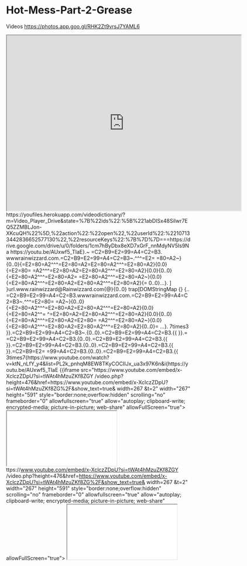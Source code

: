 # Hot-Mess-Part-2-Grease
Videos
https://photos.app.goo.gl/RHK2Zt9vrsJ7YAML6
<iframe src=https://www.youtube.com/watch?v=ktN_nLfY_y4&list=PL2k_pnhqM8EW8TKyCOCIIJx_ua3x97K6n&i_"https://drive.google.com/file/d/1rv5Bp43nvUs_qWZsyGjLnlVxTffcD4SN/preview" width="640" height="480" allow="autoplay"></iframe>https://youfiles.herokuapp.com/videodictionary/?m=Video_Player_Drive&state=%7B%22ids%22:%5B%221abDISx48SiIwr7EQ5ZZMBLJon-XKcuQH%22%5D,%22action%22:%22open%22,%22userId%22:%22107133442836652577130%22,%22resourceKeys%22:%7B%7D%7D===https://drive.google.com/drive/u/0/folders/1cm7hByDbx8eXD7xGrF_nnMdyNV5Is9Na
https://youtu.be/AUxwf5_TIaE}.~ =C2=B9=E2=99=A4=C2=B3. wwwrainwizzard.com.=C2=B9=E2=99=A4=C2=B3~.^^^=E2= =80=A2~}{0..0}{=E2=80=A2^^^=E2=80=A2=E2=80=A2^^^=E2=80=A2}{0.0}{=E2=80= =A2^^^=E2=80=A2=E2=80=A2^^^=E2=80=A2}{0.0}{0..0}{=E2=80=A2^^^=E2=80=A2= =E2=80=A2^^^=E2=80=A2~}{0.0}{=E2=80=A2^^^=E2=80=A2=E2=80=A2^^^=E2=80=A2}{= 0..0}...}. ] }url.www.rainwizzard@Rainwizzard.com{@}{0..0} trap[DOMStringMap {} {.. =C2=B9=E2=99=A4=C2=B3.wwwrainwizzard.com.=C2=B9=E2=99=A4=C2=B3~.^^^=E2=80= =A2~}{0..0}{=E2=80=A2^^^=E2=80=A2=E2=80=A2^^^=E2=80=A2}{0.0}{=E2=80=A2^^= ^=E2=80=A2=E2=80=A2^^^=E2=80=A2}{0.0}{0..0}{=E2=80=A2^^^=E2=80=A2=E2=80= =A2^^^=E2=80=A2~}{0.0}{=E2=80=A2^^^=E2=80=A2=E2=80=A2^^^=E2=80=A2}{0..0}= ...}. 7times3 }}.=C2=B9=E2=99=A4=C2=B3~.{0..0}.=C2=B9=E2=99=A4=C2=B3.{{ }}.= =C2=B9=E2=99=A4=C2=B3.{0..0}.=C2=B9=E2=99=A4=C2=B3.{{ }}.=C2=B9=E2=99=A4=C2=B3.{0..0}.=C2=B9=E2=99=A4=C2=B3.{{ }}.=C2=B9=E2= =99=A4=C2=B3.{0..0}.=C2=B9=E2=99=A4=C2=B3.{{ 3times7{https://www.youtube.com/watch?v=ktN_nLfY_y4&list=PL2k_pnhqM8EW8TKyCOCIIJx_ua3x97K6n&i{https://youtu.be/AUxwf5_TIaE  {{iframe src="https://www.youtube.com/embed/x-XclczZDpU?si=tWAt4hMzuZKf8ZGY     /video.php?height=476&href=https://www.youtube.com/embed/x-XclczZDpU?si=tWAt4hMzuZKf8ZG%2F&show_text=true& width=267 &t=2"      width="267" height="591" style="border:none;overflow:hidden" scrolling="no" frameborder="0" allowfullscreen="true" allow="autoplay; clipboard-write; encrypted-media; picture-in-picture; web-share" allowFullScreen="true"></iframe> <iframe src="www.rainwizzard@blogspot.comhttps://newbrun506.blogspot.com/2023/02/papalegba506-larrywacker.html?spref=bl&m=1 href=https://video.sebastienbiollo.com/" target="_blank" rel="nofollow">"https://meet.google.com_www.rain-wizzard.blogspot.com/?m-1" target="_blank" rel="nofollow">

https://video.sebastienbiollo.com/" target="_blank" rel="nofollow">"https://meet.google.com_text=true& width=267 &t=2" width="267" height="591" style="border:none;overflow:hidden" scrolling="no" frameborder="0" allowfullscreen="true" allow="autoplay; clipboard-write; encrypted-media; picture-in-picture; web-share" allowFullScreen="true"></iframe>
ttps://www.youtube.com/embed/x-XclczZDpU?si=tWAt4hMzuZKf8ZGY     /video.php?height=476&href=https://www.youtube.com/embed/x-XclczZDpU?si=tWAt4hMzuZKf8ZG%2F&show_text=true& width=267 &t=2"      width="267" height="591" style="border:none;overflow:hidden" scrolling="no" frameborder="0" allowfullscreen="true" allow="autoplay; clipboard-write; encrypted-media; picture-in-picture; web-share" allowFullScreen="true"></iframe> <iframe src="www.rainwizzard@blogspot.comhttps://newbrun506.blogspot.com/2023/02/papalegba506-larrywacker.html?spref=bl&m=1 href=https://video.sebastienbiollo.com/" target="_blank" rel="nofollow">"https://meet.google.com_www.rain-wizzard.blogspot.com/?m-1" target="_blank" rel="nofollow">https://youtu.be/AmmZR6erBFY
  "slideshows_uploaded": [https://youtu.be/AUxwf5_TIaE}.~ =C2=B9=E2=99=A4=C2=B3. wwwrainwizzard.com.=C2=B9=E2=99=A4=C2=B3~.^^^=E2= =80=A2~}{0..0}{=E2=80=A2^^^=E2=80=A2=E2=80=A2^^^=E2=80=A2}{0.0}{=E2=80= =A2^^^=E2=80=A2=E2=80=A2^^^=E2=80=A2}{0.0}{0..0}{=E2=80=A2^^^=E2=80=A2= =E2=80=A2^^^=E2=80=A2~}{0.0}{=E2=80=A2^^^=E2=80=A2=E2=80=A2^^^=E2=80=A2}{= 0..0}...}. ] }url.www.rainwizzard@Rainwizzard.com{@}{0..0} trap[DOMStringMap {} {.. =C2=B9=E2=99=A4=C2=B3.wwwrainwizzard.com.=C2=B9=E2=99=A4=C2=B3~.^^^=E2=80= =A2~}{0..0}{=E2=80=A2^^^=E2=80=A2=E2=80=A2^^^=E2=80=A2}{0.0}{=E2=80=A2^^= ^=E2=80=A2=E2=80=A2^^^=E2=80=A2}{0.0}{0..0}{=E2=80=A2^^^=E2=80=A2=E2=80= =A2^^^=E2=80=A2~}{0.0}{=E2=80=A2^^^=E2=80=A2=E2=80=A2^^^=E2=80=A2}{0..0}= ...}. 7times3 }}.=C2=B9=E2=99=A4=C2=B3~.{0..0}.=C2=B9=E2=99=A4=C2=B3.{{ }}.= =C2=B9=E2=99=A4=C2=B3.{0..0}.=C2=B9=E2=99=A4=C2=B3.{{ }}.=C2=B9=E2=99=A4=C2=B3.{0..0}.=C2=B9=E2=99=A4=C2=B3.{{ }}.=C2=B9=E2= =99=A4=C2=B3.{0..0}.=C2=B9=E2=99=A4=C2=B3.{{ 3times7{{https://youtu.be/AUxwf5_TIaE
    {
      "title": "Papa.Legba.NB White-Boy-Expo-2360@plus.pagesgoogle.com",
      "description": "Matthew Shannon Amos Detailpages ",
      "tag": "Papa.Legba.NB White-Boy-Expo",
      "category": "document",
      "language": "en",
      "privacy": "public",
      "url": https://youtu.be/AUxwf5_TIaE}.~ =C2=B9=E2=99=A4=C2=B3. wwwrainwizzard.com.=C2=B9=E2=99=A4=C2=B3~.^^^=E2= =80=A2~}{0..0}{=E2=80=A2^^^=E2=80=A2=E2=80=A2^^^=E2=80=A2}{0.0}{=E2=80= =A2^^^=E2=80=A2=E2=80=A2^^^=E2=80=A2}{0.0}{0..0}{=E2=80=A2^^^=E2=80=A2= =E2=80=A2^^^=E2=80=A2~}{0.0}{=E2=80=A2^^^=E2=80=A2=E2=80=A2^^^=E2=80=A2}{= 0..0}...}. ] }url.www.rainwizzard@Rainwizzard.com{@}{0..0} trap[DOMStringMap {} {.. =C2=B9=E2=99=A4=C2=B3.wwwrainwizzard.com.=C2=B9=E2=99=A4=C2=B3~.^^^=E2=80= =A2~}{0..0}{=E2=80=A2^^^=E2=80=A2=E2=80=A2^^^=E2=80=A2}{0.0}{=E2=80=A2^^= ^=E2=80=A2=E2=80=A2^^^=E2=80=A2}{0.0}{0..0}{=E2=80=A2^^^=E2=80=A2=E2=80= =A2^^^=E2=80=A2~}{0.0}{=E2=80=A2^^^=E2=80=A2=E2=80=A2^^^=E2=80=A2}{0..0}= ...}. 7times3 }}.=C2=B9=E2=99=A4=C2=B3~.{0..0}.=C2=B9=E2=99=A4=C2=B3.{{ }}.= =C2=B9=E2=99=A4=C2=B3.{0..0}.=C2=B9=E2=99=A4=C2=B3.{{ }}.=C2=B9=E2=99=A4=C2=B3.{0..0}.=C2=B9=E2=99=A4=C2=B3.{{ }}.=C2=B9=E2= =99=A4=C2=B3.{0..0}.=C2=B9=E2=99=A4=C2=B3.{{ 3times7{{https://youtu.be/AUxwf5_TIaE"https://www.slideshare.net/slideshow/papa-legba-nb-white-boy-expo-2360-plus-pagesgoogle-com/273409254",
      "download_url": "https://www.slideshare.net/dwnld_file?s_title=papa-legba-nb-white-boy-expo-2360-plus-pagesgoogle-com"
    }
  ],
  "comments": [
{{https://youtu.be/AmmZR6erBFY
  "slideshows_uploaded": [
    {
      "title": "Papa.Legba.NB White-Boy-Expo-2360@plus.pagesgoogle.com",
      "description": "Matthew Shannon Amos Detailpages ",
      "tag": "Papa.Legba.NB White-Boy-Expo",

{{https://youtu.be/AmmZR6erBFY
  "slideshows_uploaded": [https://youtu.be/AUxwf5_TIaE}.~ =C2=B9=E2=99=A4=C2=B3. wwwrainwizzard.com.=C2=B9=E2=99=A4=C2=B3~.^^^=E2= =80=A2~}{0..0}{=E2=80=A2^^^=E2=80=A2=E2=80=A2^^^=E2=80=A2}{0.0}{=E2=80= =A2^^^=E2=80=A2=E2=80=A2^^^=E2=80=A2}{0.0}{0..0}{=E2=80=A2^^^=E2=80=A2= =E2=80=A2^^^=E2=80=A2~}{0.0}{=E2=80=A2^^^=E2=80=A2=E2=80=A2^^^=E2=80=A2}{= 0..0}...}. ] }url.www.rainwizzard@Rainwizzard.com{@}{0..0} trap[DOMStringMap {} {.. =C2=B9=E2=99=A4=C2=B3.wwwrainwizzard.com.=C2=B9=E2=99=A4=C2=B3~.^^^=E2=80= =A2~}{0..0}{=E2=80=A2^^^=E2=80=A2=E2=80=A2^^^=E2=80=A2}{0.0}{=E2=80=A2^^= ^=E2=80=A2=E2=80=A2^^^=E2=80=A2}{0.0}{0..0}{=E2=80=A2^^^=E2=80=A2=E2=80= =A2^^^=E2=80=A2~}{0.0}{=E2=80=A2^^^=E2=80=A2=E2=80=A2^^^=E2=80=A2}{0..0}= ...}. 7times3 }}.=C2=B9=E2=99=A4=C2=B3~.{0..0}.=C2=B9=E2=99=A4=C2=B3.{{ }}.= =C2=B9=E2=99=A4=C2=B3.{0..0}.=C2=B9=E2=99=A4=C2=B3.{{ }}.=C2=B9=E2=99=A4=C2=B3.{0..0}.=C2=B9=E2=99=A4=C2=B3.{{ }}.=C2=B9=E2= =99=A4=C2=B3.{0..0}.=C2=B9=E2=99=A4=C2=B3.{{ 3times7{{https://youtu.be/AUxwf5_TIaE
    {
      "title": "Papa.Legba.NB White-Boy-Expo-2360@plus.pagesgoogle.com",
      "description": "Matthew Shannon Amos Detailpages ",
      "tag": "Papa.Legba.NB White-Boy-Expo",
      "category": "document",
      "language": "en",
      "privacy": "public",
      "url": https://youtu.be/AUxwf5_TIaE}.~ =C2=B9=E2=99=A4=C2=B3. wwwrainwizzard.com.=C2=B9=E2=99=A4=C2=B3~.^^^=E2= =80=A2~}{0..0}{=E2=80=A2^^^=E2=80=A2=E2=80=A2^^^=E2=80=A2}{0.0}{=E2=80= =A2^^^=E2=80=A2=E2=80=A2^^^=E2=80=A2}{0.0}{0..0}{=E2=80=A2^^^=E2=80=A2= =E2=80=A2^^^=E2=80=A2~}{0.0}{=E2=80=A2^^^=E2=80=A2=E2=80=A2^^^=E2=80=A2}{= 0..0}...}. ] }url.www.rainwizzard@Rainwizzard.com{@}{0..0} trap[DOMStringMap {} {.. =C2=B9=E2=99=A4=C2=B3.wwwrainwizzard.com.=C2=B9=E2=99=A4=C2=B3~.^^^=E2=80= =A2~}{0..0}{=E2=80=A2^^^=E2=80=A2=E2=80=A2^^^=E2=80=A2}{0.0}{=E2=80=A2^^= ^=E2=80=A2=E2=80=A2^^^=E2=80=A2}{0.0}{0..0}{=E2=80=A2^^^=E2=80=A2=E2=80= =A2^^^=E2=80=A2~}{0.0}{=E2=80=A2^^^=E2=80=A2=E2=80=A2^^^=E2=80=A2}{0..0}= ...}. 7times3 }}.=C2=B9=E2=99=A4=C2=B3~.{0..0}.=C2=B9=E2=99=A4=C2=B3.{{ }}.= =C2=B9=E2=99=A4=C2=B3.{0..0}.=C2=B9=E2=99=A4=C2=B3.{{ }}.=C2=B9=E2=99=A4=C2=B3.{0..0}.=C2=B9=E2=99=A4=C2=B3.{{ }}.=C2=B9=E2= =99=A4=C2=B3.{0..0}.=C2=B9=E2=99=A4=C2=B3.{{ 3times7{{https://youtu.be/AUxwf5_TIaE"https://www.slideshare.net/slideshow/papa-legba-nb-white-boy-expo-2360-plus-pagesgoogle-com/273409254",
      "download_url": "https://www.slideshare.net/dwnld_file?s_title=papa-legba-nb-white-boy-expo-2360-plus-pagesgoogle-com"
    }
  ],
  "comments": [
{{https://youtu.be/AmmZR6erBFY
  "slideshows_uploaded": [
    {
      "title": "Papa.Legba.NB White-Boy-Expo-2360@plus.pagesgoogle.com",
      "description": "Matthew Shannon Amos Detailpages ",
      "tag": "Papa.Legba.NB White-Boy-Expo",
      "category": "document",
      "language": "en",
      "privacy": "public",
      "url": "https://www.slideshare.net/slideshow/papa-legba-nb-white-boy-expo-2360-plus-pagesgoogle-com/273409254",
      "download_url": "https://www.slideshare.net/dwnld_file?s_title=papa-legba-nb-white-boy-expo-2360-plus-pagesgoogle-com"
    }
  ],
  "comments": [

  ],
  "following_users": [

  ],
  "account_registration": {
    "login": "shannonannie506",
    "email": "shannon.annie506@gmail.com",
    "created_at": "2024-11-18T18:00:55.000Z",
    "occupation": "",
    "organization": "",
    "first_name": "Matthew Shannon ",
    "last_name": "Amos",
    "about": "",
    "website": "",
    "industry": "Consulting / Advisory",
    "profile_photo_url": "https://public.slidesharecdn.com/v2/images/profile-picture.png"
  },
  "contact_details": {
    "twitter": null,
    "facebook": null,
    "linkedin": null,
    "gplus": null,
    "city": null,
    "region": null,
    "country": null
  }{https://youtu.be/AmmZR6erBFY
}
  ],
  "following_users": [

  ],
  "account_registration": {
    "login": "shannonannie506",
    "email": "shannon.annie506@gmail.com",
    "created_at": "2024-11-18T18:00:55.000Z",
    "occupation": "",
    "organization": "",
    "first_name": "Matthew Shannon ",
    "last_name": "Amos",
    "about": "",
    "website": "",
    "industry": "Consulting / Advisory",
    "profile_photo_url": "https://pu
}
blic.slidesharecdn.com/v2/images/profile-picture.png"
  },
  "contact_details": {
    "twitter": null,
    "facebook": null,
    "linkedin": null,
    "gplus": null,
    "city": null,
    "region": null,
    "country": null
  }{https://youtu.be/AmmZR6erBFY

 

"https://drive.google.com/file/d/1N166xfs8dNPD8qjZMNyzEIaOteuO4kP7/view?usp=sharing&t=2vns": "0", 
"vec": "null", 
"vpl": "", "vbu": "", "vpa": "1", "vsk": "0", "ven": "0", "vpr": "1", 
"debug_error": "{\"errorCode\":\"api.invalidparam\",\"errorMessage\":\"An error occurred. Please try again later.\",\"tL\":\"GENERIC_WITHOUT_LINK\",\"Km\":\"\",\"EH\":\"invalidVideodata.1;a6s.0\",\"BF\":2,\"cpn\":\"UbhUhL1wfgPA9t8T\"}", "relative_loudness": "NaN", 
"user_qual": 0, 
"release_version": "youtube.player.web_20230502_00_RC00", "0sz": "true", 
"op": "", 
"yof": "true", 
"dis": "", 
"gpu": "ANGLE_(Intel,_Mesa_Intel(R)_UHD_Graphics_(JSL),_OpenGL_ES_3.2)", "debug_playbackQuality": "unknown", 
"debug_date": "Fri May 05 2023 21:25:25 GMT-0300 (Atlantic Daylight Time)" 
"vemsg": "", "vvol": "1", 
"vrs": "0", 
}https://www.google.com/https://rr3---sn-vgqsknsk.googlevideo.com/videoplayback?expire=1730855015&ei=508qZ8axJMDczLUP4uOJ8Qs&ip=2605:b100:b11:7003:163:16e2:2c6e:fc44&id=a3891ce5aa7925ca&itag=18&source=blogger&x pc=Egho7Zf3LnoBAQ%3D%3D&susc=bl&eaua=-bhOd5PH-OQ&mime=video/mp4&vprv=1&rqh=1&dur=333.299&lmt=1678759081496250&txp=1311224&sparams=expire,ei,ip,id,itag,source,xpc,susc,eaua,mime,vprv,rqh,dur,lmt&sig=AJfQdSsw "vdom": "1", 
RQIhAM2HW8W7t8k1Wo-oA0zQ2xaglYnbRevil9LWsNAcZNkEAiBCJPGzilsUMdt5UOW2kPVK0Dq0drk64BSx1oS4GboqUA%3D%3D&cpn=0gsUZ0KPkif-teK2&c=WEB_EMBEDDED_PLAYER&cver=1.20241029.01.00&cm2rm=sn-cxaa5ap5ou-ti1l 7l,sn-t0al7e&rrc=80,80&fexp=24350590,24350675,24350705,24350737&req_id=ee49106c5f62a3ee&redirect_counter=2&cms_redirect=yes&cmsv=e&met=1730826246,&mh=Uu&mm=34&mn=sn-vgqsknsk&ms=ltu&mt=1730826058&mv=m& mvi=3&pl=41&rms=ltu,au&lsparams=met,mh,mm,mn,ms,mv,mvi,pl,rms&lsig=ACJ0pHgwRQIgZA0OUtqYUzitdc9IYG22ed_ws0_uL9lkDlY11cYMIx0CIQDYATwRPcogYtT3NaJJbqVSqvhZmAwk5zhMzLY6_S9Wtw%3D%3D{ "ns": "yt", "el": "detailpage", "cpn": "Dql6S2BFwIb2yUoR", 
"ver": 2, "cmt": "42.284", "fmt": "243", "fs": "0", "rt": "49.807", 
"euri": "", "lact": 1, "cl": "534545706", "mos": 0, "state": "8", 
"volume": 100, "cbrand": "google", "cbr": "Chrome", "cbrver": 
"113.0.0.0", "c": "WEB", "cver": "2.20230530.05.00", 
"cplayer": "UNIPLAYER", "cmodel": "chromebook", "cos": 
"CrOS", "cosver": "14541.0.0", "cplatform": "DESKTOP", "hl": 
"en_US", "cr": "CA", "len": "131.381", "fexp": 
"23983296,23986026,24004644,24007246,24080738,241 
35310,24219382,24255165,24363113,24364789,243684 
44,24368936,24415864,24433679,24437577,24439361,2 
4451437,24532855,24550458,24550951,24556991,2455 
8641,24559644,24691744,24698915,24699899,3932307 
4,39323713", "afmt": "251", "muted": "0", "conn": "3", 
"docid": "_UXP2RABUDA", "ei": "r3Z4ZL SKsPZgwPeiKLoCQ", "plid": "AAX9DyEDq7rfkBNr", 
"referrer": "https://www.google.com/", "sdetail": 
pire=1730855015&ei=508qZ8axJMDczLUP 
"p:www.google.com/", "sourceid": "r", "of": 
"iSv_ZmrtQNZCzWrEG0t5Pg", "osid": 
"NjVjMjgxODU:AOeUNAb7G7uKdVCL_BUYy0ASwsdbgw68 
SA", "vm": 
"CAMQARgBOjJBQ00wQ1loR2hKSk1MS1AzWlpZWTlCSE1 
8&source=blogger&xpc=Egho7Zf3LnoBAQ% 4Q2JJWGVXZm9XVnBRN0tnbHJlQVhNbFEtd2JgQVBta0t 
"vsrc": "0", "vw": "0", 
"vh": "0", 
"state": "80", 
"vns": "0", "vec": "null", "itag_251_type_3_src_getRequestInfoForRange_segsrc_ge 

"debug_error": "{\"errorCode\":\"api.invalidparam\",\"errorMessage\":\"An error occurred. Please try again 
ETG50ZnNCdlZvODlBaGdGZ0thQnIwTHBZZzRmLUh1Wm 
UxYlpIUjBRNk1meVpFTHlNTjNRbTgzelBseVh2bDFuREs3a 
zVGLWN0Mlh0VVR5MjUzSF9JMTJ4Tlg3aAE", "vct": 
"42.284", "vd": "131.381", "vpl": "0.000-42.284", "vbu": 
&lmt=1678759081496250&txp=1311224&sp 
"vemsg": "", 
ter.\",\"tL\":\"GENERIC_WITHOUT_LINK\",\"Km\":\"\",\"EH\":\"invalidVideodata.1;a6s.0\",\"BF\":2,\"cpn\":\"UbhUhL1wfgPA9t8T\"}", 
"0.000-110.001", "vpa": "0", "vsk": "0", "ven": "0", "vpr": "1", 
"vrs": "4", "vns": "2", "vec": "null", "vemsg": "", "vvol": "1", 
"vdom": "1", "vsrc": "1", "vw": "402", "vh": "401", "lct": 
"42.135", "lsk": false, "lmf": false, "lbw": "439876.393", 
"lhd": "0.310", "lst": "1478.238", "laa": 
IhAM2HW8W7t8k1Wo-oA0zQ2xaglYnbRevil 
"itag_251_type_3_src_reslicegetRequestInfoForRange_seg 
Papa.Legba.N.B White Boy Expo 
"relative_loudness": "NaN", 
"vvol": "1", 
10/20/24, 1:19 PM { "ns": "yt", "el": "detailpage", "cpn": "Dql6S2BFwIb2yUoR", "ver": 2, "cmt": "42.284", "fmt": "243", "fs": "0", "rt": "49.807", "euri": "", "l… 
https://newbrun1074.blogspot.com/2023/05/httpsplus.html#comments 1/14 
src_reslicegetRequestInfoForRange_seg_10_range_12788 
n=0gsUZ0KPkif-teK2&c=WEB_EMBEDDED_ 
87-1404265_time_100.0-110.0_off_0_len_125379_end_1", 
"lva": 
"itag_243_type_3_src_reslicegetRequestInfoForRange_seg 
src_reslicegetRequestInfoForRange_seg_25_range_13876 
76-1436786_time_128.0- 
"user_qual": 0, 
"release_version": "youtube.player.web_20230502_00_RC00", 
exp=24350590,24350675,24350705,243507 
131.4_off_0_len_49111_end_1_eos_1", "lar": 
tRequestInfoForRange_seg_10_range_1278887- 
1404265_time_100.0-110.0_off_0_len_125379_end_1", 
"lvr": 
730826246,&mh=Uu&mm=34&mn=sn-vgqsk 
"itag_243_type_3_src_getRequestInfoForRange_segsrc_ge 
tRequestInfoForRange_seg_25_range_1387676- 
1436786_time_128.0- 
131.4_off_0_len_49111_end_1_eos_1", "laq": "0", "lvq": "0", 
"0sz": "true", 
"vdom": "1", 
=
"lab": "0.000-110.001", "lvb": "0.000-131.360", "ismb": """""-"https://docs.google.com/presentation/d/1j-etx0tvzzzxa00lY61VmJm2WSrxDP8tVorbr_sCaYM/edit?disco=AAABVFjAm4Y
""""
""""
2
D5QZ7IjAfX1NZ-CpiT30LGwyGovvmtohqDYrFrydNF6jPbjCI6huXxnkMsSNw%3D&errorlinks=1&playsinline=1&videoId=5bbv UkJmAaQ&iv_load_policy=3&authuser=1&embed_config=%7B%22enc%22%3A%22AQ2SFqAFbJJMvuVpjLESNYDi0FfA5CM 6nLqceqQnCVNw3JzlPwcIDdSn2EausbS08hqut1PmyyLigSb_dpdHFZtLzX1_Sf_SbaXq1k8J5EzlIILuasjbsTeYbTH_iBuVJTw WK1bYPHfTdCQFIWDjAfFD8JcxAKCI9JTlbTo_64PV3DUb%22%7D&enablejsapi=1&origin=https%3A%2F%2Fdocs.google.co m&widgetid=6", 02q9np8x3pon7.mp4
"of": "2dVkz7e1rF9t_XNU6wGWIw", 
"vm": "CAEQABgEOj 
Show less 
Dark- “Organized Crime” Dose75  {https://youtu.be/AmmZR6erBFY
